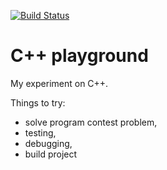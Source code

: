 [![Build Status](https://travis-ci.org/hi-ogawa/cpp_playground.svg?branch=master)](https://travis-ci.org/hi-ogawa/cpp_playground)

# C++ playground

My experiment on C++.

Things to try:

- solve program contest problem,
- testing,
- debugging,
- build project
